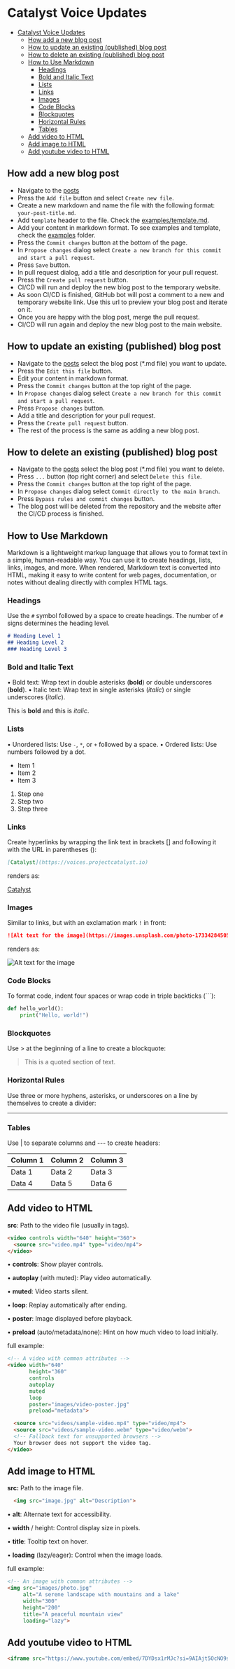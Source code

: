 # Catalyst Voice Updates

- [Catalyst Voice Updates](#catalyst-voice-updates)
  - [How add a new blog post](#how-add-a-new-blog-post)
  - [How to update an existing (published) blog post](#how-to-update-an-existing-published-blog-post)
  - [How to delete an existing (published) blog post](#how-to-delete-an-existing-published-blog-post)
  - [How to Use Markdown](#how-to-use-markdown)
    - [Headings](#headings)
    - [Bold and Italic Text](#bold-and-italic-text)
    - [Lists](#lists)
    - [Links](#links)
    - [Images](#images)
    - [Code Blocks](#code-blocks)
    - [Blockquotes](#blockquotes)
    - [Horizontal Rules](#horizontal-rules)
    - [Tables](#tables)
  - [Add video to HTML](#add-video-to-html)
  - [Add image to HTML](#add-image-to-html)
  - [Add youtube video to HTML](#add-youtube-video-to-html)

## How add a new blog post

- Navigate to the [posts](https://github.com/input-output-hk/catalyst_voices_updates/tree/main/source/posts)
- Press the `Add file` button and select `Create new file`.
- Create a new markdown and name the file with the following format: `your-post-title.md`.
- Add `template` header to the file. Check the [examples/template.md](./examples/template.md).
- Add your content in markdown format. To see examples and template, check the [examples](./examples) folder.
- Press the `Commit changes` button at the bottom of the page.
- In `Propose changes` dialog select `Create a new branch for this commit and start a pull request`.
- Press `Save` button.
- In pull request dialog, add a title and description for your pull request.
- Press the `Create pull request` button.
- CI/CD will run and deploy the new blog post to the temporary website.
- As soon CI/CD is finished, GitHub bot will post  a comment to a new and temporary website link.
Use this url to preview your blog post and iterate on it.
- Once you are happy with the blog post, merge the pull request.
- CI/CD will run again and deploy the new blog post to the main website.

## How to update an existing (published) blog post

- Navigate to the [posts](./source/posts/) select the blog post (*.md file) you want to update.
- Press the `Edit this file` button.
- Edit your content in markdown format.
- Press the `Commit changes` button at the top right of the page.
- In `Propose changes` dialog select `Create a new branch for this commit and start a pull request`.
- Press `Propose changes` button.
- Add a title and description for your pull request.
- Press the `Create pull request` button.
- The rest of the process is the same as adding a new blog post.

## How to delete an existing (published) blog post

- Navigate to the [posts](./source/posts/) select the blog post (*.md file) you want to delete.
- Press `...` button (top right corner) and select `Delete this file`.
- Press the `Commit changes` button at the top right of the page.
- In `Propose changes` dialog select `Commit directly to the main branch`.
- Press `Bypass rules and commit changes` button.
- The blog post will be deleted from the repository and the website after the CI/CD process is finished.

## How to Use Markdown

Markdown is a lightweight markup language that allows you to format text in a simple, human-readable way.
You can use it to create headings, lists, links, images, and more. When rendered,
Markdown text is converted into HTML, making it easy to write content for web pages,
documentation, or notes without dealing directly with complex HTML tags.

### Headings

Use the `#` symbol followed by a space to create headings.
The number of `#` signs determines the heading level.

```markdown
# Heading Level 1
## Heading Level 2
### Heading Level 3
```

### Bold and Italic Text

•	Bold text: Wrap text in double asterisks (**bold**) or double underscores (__bold__).
•	Italic text: Wrap text in single asterisks (*italic*) or single underscores (_italic_).

This is **bold** and this is *italic*.

### Lists

•	Unordered lists: Use `-`, `*`, or `+` followed by a space.
•	Ordered lists: Use numbers followed by a dot.

- Item 1
- Item 2
- Item 3

1. Step one
2. Step two
3. Step three

### Links

Create hyperlinks by wrapping the link text in brackets [] and following it with the URL in parentheses ():

```markdown
[Catalyst](https://voices.projectcatalyst.io)
```

renders as:

[Catalyst](https://voices.projectcatalyst.io)

### Images

Similar to links, but with an exclamation mark `!` in front:

```markdown
![Alt text for the image](https://images.unsplash.com/photo-1733428450578-b497f84ee54b?q=80&w=2710&auto=format&fit=crop&ixlib=rb-4.0.3&ixid=M3wxMjA3fDB8MHxwaG90by1wYWdlfHx8fGVufDB8fHx8fA%3D%3D)
```

renders as:

![Alt text for the image](https://images.unsplash.com/photo-1733428450578-b497f84ee54b?q=80&w=2710&auto=format&fit=crop&ixlib=rb-4.0.3&ixid=M3wxMjA3fDB8MHxwaG90by1wYWdlfHx8fGVufDB8fHx8fA%3D%3D)

### Code Blocks

To format code, indent four spaces or wrap code in triple backticks (```):

```python
def hello_world():
    print("Hello, world!")
```

### Blockquotes

Use > at the beginning of a line to create a blockquote:

> This is a quoted section of text.

### Horizontal Rules

Use three or more hyphens, asterisks, or underscores on a line by themselves to create a divider:

---

### Tables

Use | to separate columns and --- to create headers:

| Column 1 | Column 2 | Column 3 |
| -------- | -------- | -------- |
| Data 1   | Data 2   | Data 3   |
| Data 4   | Data 5   | Data 6   |


## Add video to HTML

**src**: Path to the video file (usually in <source> tags).

```html
<video controls width="640" height="360">
  <source src="video.mp4" type="video/mp4">
</video>
```

•	**controls**: Show player controls.

•	**autoplay** (with muted): Play video automatically.

•	**muted**: Video starts silent.

•	**loop**: Replay automatically after ending.

•	**poster**: Image displayed before playback.

•	**preload** (auto/metadata/none): Hint on how much video to load initially.

full example:

```html
<!-- A video with common attributes -->
<video width="640"
       height="360"
       controls
       autoplay
       muted
       loop
       poster="images/video-poster.jpg"
       preload="metadata">

  <source src="videos/sample-video.mp4" type="video/mp4">
  <source src="videos/sample-video.webm" type="video/webm">
  <!-- Fallback text for unsupported browsers -->
  Your browser does not support the video tag.
</video>
```

## Add image to HTML

**src:** Path to the image file.

```html
  <img src="image.jpg" alt="Description">
```

• **alt**: Alternate text for accessibility.

• **width** / height: Control display size in pixels.

• **title**: Tooltip text on hover.

• **loading** (lazy/eager): Control when the image loads.

full example:

```html
<!-- An image with common attributes -->
<img src="images/photo.jpg"
     alt="A serene landscape with mountains and a lake"
     width="300"
     height="200"
     title="A peaceful mountain view"
     loading="lazy">
```
## Add youtube video to HTML

```html
<iframe src="https://www.youtube.com/embed/7DYDsx1rMJc?si=9AIAjt5OcNO9sPBG" title="YouTube video player" frameborder="0" allow="autoplay; clipboard-write; encrypted-media; picture-in-picture; web-share" referrerpolicy="strict-origin-when-cross-origin" allowfullscreen></iframe>
```
